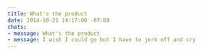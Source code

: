 ```yaml
---
title: What's the product
date: 2014-10-21 14:17:00 -07:00
chats:
- message: What's the product
- message: I wish I could go but I have to jerk off and cry
---
```


